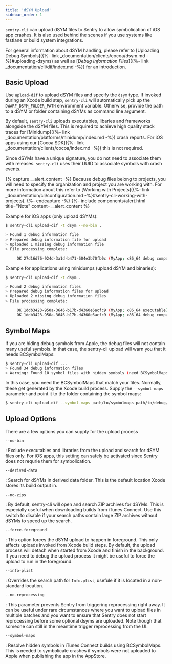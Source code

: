 ```yaml
---
title: 'dSYM Upload'
sidebar_order: 1
---
```


`sentry-cli` can upload dSYM files to Sentry to allow symbolication of iOS app
crashes. It is also used behind the scenes if you use systems like fastlane or
build system integrations.

For general information about dSYM handling, please refer to [Uploading Debug Symbols]({%- link _documentation/clients/cocoa/dsym.md -%}#uploading-dsyms) as well as [_Debug Information Files_]({%- link _documentation/cli/dif/index.md -%}) for an introduction.

## Basic Upload

Use `upload-dif` to upload dSYM files and specify the `dsym` type. If invoked
during an Xcode build step, `sentry-cli` will automatically pick up the
`DWARF_DSYM_FOLDER_PATH` environment variable. Otherwise, provide the path to a
dSYM or folder containing dSYMs as command line argument.

By default, `sentry-cli` uploads executables, libaries and frameworks alongside
the dSYM files. This is required to achieve high quality stack traces for
[Minidump]({%- link _documentation/platforms/minidump/index.md -%}) crash
reports. For iOS apps using our [Cocoa SDK]({%- link
_documentation/clients/cocoa/index.md -%}) this is not required.

Since dSYMs have a unique signature, you do not need to associate them with
releases. `sentry-cli` uses their UUID to associate symbols with crash events.

{% capture __alert_content -%}
Because debug files belong to projects, you will need to specify the organization and project you are working with. For more information about this refer to [Working with Projects]({%- link _documentation/cli/configuration.md -%}#sentry-cli-working-with-projects).
{%- endcapture -%}
{%- include components/alert.html
  title="Note"
  content=__alert_content
%}

Example for iOS apps (only upload dSYMs):

```bash
$ sentry-cli upload-dif -t dsym --no-bin .

> Found 1 debug information file
> Prepared debug information file for upload
> Uploaded 1 missing debug information file
> File processing complete:

     OK 27d16d76-924d-3a1d-b471-604e3b70fb0c (MyApp; x86_64 debug companion)
```

Example for applications using minidumps (upload dSYM and binaries):

```bash
$ sentry-cli upload-dif -t dsym .

> Found 2 debug information files
> Prepared debug information files for upload
> Uploaded 2 missing debug information files
> File processing complete:

     OK 1ddb3423-950a-3646-b17b-d4360e6acfc9 (MyApp; x86_64 executable)
     OK 1ddb3423-950a-3646-b17b-d4360e6acfc9 (MyApp; x86_64 debug companion)
```

## Symbol Maps

If you are hiding debug symbols from Apple, the debug files will not contain
many useful symbols. In that case, the sentry-cli upload will warn you that it
needs BCSymbolMaps:

```bash
$ sentry-cli upload-dif ...
> Found 34 debug information files
> Warning: Found 10 symbol files with hidden symbols (need BCSymbolMaps)
```

In this case, you need the BCSymbolMaps that match your files. Normally, these
get generated by the Xcode build process. Supply the `--symbol-maps` parameter
and point it to the folder containing the symbol maps:

```bash
$ sentry-cli upload-dif --symbol-maps path/to/symbolmaps path/to/debug/symbols
```

## Upload Options

There are a few options you can supply for the upload process

`--no-bin`

: Exclude executables and libraries from the upload and search for dSYM files
  only. For iOS apps, this setting can safely be activated since Sentry does not
  requrie them for symbolication.

`--derived-data`

: Search for dSYMs in derived data folder. This is the default location Xcode
  stores its build output in.

`--no-zips`

: By default, sentry-cli will open and search ZIP archives for dSYMs. This is
  especially useful when downloading builds from iTunes Connect. Use this switch
  to disable if your search paths contain large ZIP archives without dSYMs to
  speed up the search.

`--force-foreground`

: This option forces the dSYM upload to happen in foreground. This only affects
  uploads invoked from Xcode build steps. By default, the upload process will
  detach when started from Xcode and finish in the background. If you need to
  debug the upload process it might be useful to force the upload to run in the
  foreground.

`--info-plist`

: Overrides the search path for `Info.plist`, usefule if it is located in a
  non-standard location.

`--no-reprocessing`

: This parameter prevents Sentry from triggering reprocessing right away. It can
  be useful under rare circumstances where you want to upload files in multiple
  batches and you want to ensure that Sentry does not start reprocessing before
  some optional dsyms are uploaded. Note though that someone can still in the
  meantime trigger reprocessing from the UI.

`--symbol-maps`

: Resolve hidden symbols in iTunes Connect builds using BCSymbolMaps. This is
  needed to symbolicate crashes if symbols were not uploaded to Apple when
  publishing the app in the AppStore.
